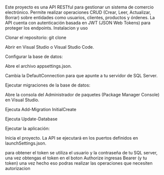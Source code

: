 Este proyecto es una API RESTful para gestionar un sistema de comercio electrónico. 
Permite realizar operaciones CRUD (Crear, Leer, Actualizar, Borrar) sobre entidades como usuarios, clientes, productos y órdenes.
La API cuenta con autenticación basada en JWT (JSON Web Tokens) para proteger los endpoints.
Instalacion y uso

Clonar el repositorio:
git clone 

Abrir en Visual Studio o Visual Studio Code.

Configurar la base de datos:

Abre el archivo appsettings.json.

Cambia la DefaultConnection para que apunte a tu servidor de SQL Server.

Ejecutar migraciones de la base de datos:

Abre la consola del Administrador de paquetes (Package Manager Console) en Visual Studio.

Ejecuta Add-Migration InitialCreate

Ejecuta Update-Database

Ejecutar la aplicación:

Inicia el proyecto. La API se ejecutará en los puertos definidos en launchSettings.json.

para obtener el token se utiliza el usuario y la contraseña de tu SQL server, una vez obtengas el token
en el boton Authorize ingresas Bearer (y tu token) una vez hecho eso podras realizar las operaciones que necesiten autorizacion
